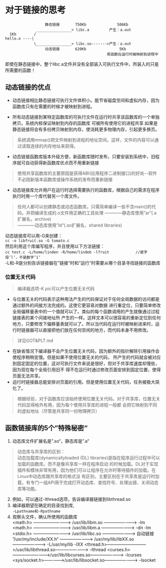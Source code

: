 # 对于链接的思考

                      静态链接       750Kb              506Kb
                  ________________> libc.a         产生：a.out             
      1Kb        /
    hello.o ----|                   
                 \________________> libc.so------->产生：a.out        
                      动态链接       620Kb               5Kb
                                                  库函数在运行时被映射到进程中
即使在静态链接中，整个libc.a文件并没有全部装入可执行文件中，所装入的只是所需要的函数！
## 动态链接的优点
* 动态链接相比静态链接可执行文件体积小。能节省磁盘空间和虚拟内存，因为函数库只有在需要的时候才被映射到进程。

* 所有动态链接到某特定函数库的可执行文件在运行时共享该函数库的一个单独拷贝。系统内核保证映射到内存的函数库
  可被所有使用它的进程共享.如果是静态链接将会有多份拷贝映射到内存，使消耗更多物理内存，引起更多换页。
>系统调用mmap()把文件映射到进程的地址空间。这样，文件的内容可以通过读取连续的内存地址来获得。

* 动态链接函数库版本升级方便，新函数库随时发布，只要安装到系统中，旧程序就可自动获得新函数库优点而不用重新链接
>使用共享函数库的主要原因是获得ABI(应用程序二进制接口)的好处--软件不必因新版本函数库或操作系统的发布而重新链接

* 动态链接库允许用户在运行时选择需要执行的函数库，根据自己的需求在程序执行时用一个库代替另一个库文件。
>任何人都可以创建静态或动态函数库。只需简单编译一些不含main()的代码，并把编译生成的.o文件用正确的工具处理
 ————静态库使用”ar“(.a扩展名，archive)<br/>————动态库使用”ld“(.so扩展名，shared libraries)
 
动态链接库可以用-G来创建：<br/>
`cc -o libfruit.so -G tomato.c`<br/>
然后利用这个库编写程序，并且使用以下方法链接：<br/>
`cc test.c -L/home/linden -R/home/lindeb -lfruit            //是字母’l‘，不是数字’1‘`<br/>
-L和-R是分别告诉链接器在”链接“时和”运行“时需要从哪个目录寻找链接的函数库<br/>
### 位置无关代码
>编译器选项-K pic可以产生位置无关代码<br/>
* 与位置无关的代码表示这种用法产生的代码保证对于任何全局数据的访问都是通过额外的间接方法完成的。这使它更容易对数据
 进行重定位，只要简单修改全局偏移量表中的一个值就可以了。类似的每个函数调用的产生就像通过过程链接表的某个间接地址所
 产生的一样。这样文本可以很容易的重新定位到任何地方，只要修改下偏移量表就可以了。所以当代码在运行时被映射进来时，运
 行时链接器可以直接把他们放在任何空闲的地方，而代码本身不用修改。
>详见GOT&PLT.md
* 在缺省情况下编译器不会产生位置无关代码，因为额外的指针解除引用操作会使程序稍稍变慢。但是如果不使用位置无关的代码，
 所产生的代码就会被对应到固定固定的位置，这对可执行文件来说是很好，但对于共享库速度却慢些，因为现在每个全局引用旧不
 得不在运行时通过修改页面安排到固定位置，使得页面无法共享。
* 运行时链接器总能安排对页面的引用。但是使用位置无关代码，任务被极大简化了。
>根据经验，对于函数库应该始终使用位置无关代码。对于共享库，位置无关代码显得格外有用，因为每个使用共享库的进程一般都
会把它映射到不同的虚拟地址（尽管是共享同一份物理拷贝）
## 函数链接库的5个”特殊秘密“
1. 动态库文件扩展名是”.so“，静态库是”.a“
>动态库与共享库的区别：<br/>
动态加载库(dynamicallyloaded (DL) libraries)是指在程序运行过程中可以加载的函数库。而不是像共享库一样在程序启动
的时候加载。DL对于实现插件和模块非常有用，因为他们可以让程序在允许时等待插件的加载。在Linux中动态库跟共享库的格式没
有区别，主要区别在于共享库是运行时加载，有专门一组API用于完成打开动态库、查找符号、处理出错、关闭动态库等功能。
2. 例如，可以通过-lthread选项，告诉编译器链接到libthread.so
3. 编译器期望在确定的目录找到库,<br/>
`-Lpathname和-Rpathname`
4. 观察头文件，确认所使用的函数库<br/>
<math.h>  —————————>  /usr/lib/libm.so  ————————>  -lm
<math.h>  —————————>  /usr/lib/libm.a   ————————>  -dn -lm
<stdio.h> —————————>  /usr/lib/libc.so  ————————>  自动链接
”/usr/my/include/XX.h“ ————————>  /usr/my/lib/libXX.so  ————————>  -L/usr/my/lib -lXX
<thread.h>—————————>/usr/lib/libthread.so————————> -lthread
<curses.h>—————————>/usr/lib/libcurses.so————————> -lcurses
<sys/socket.h>—————>/usr/lib/libsocket.so————————> -lsocket
